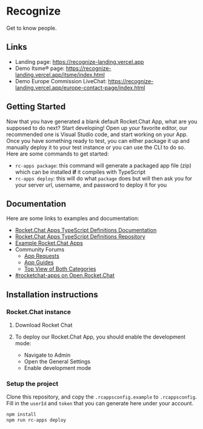 # Recognize

Get to know people.

## Links

- Landing page: https://recognize-landing.vercel.app
- Demo Itsme® page: https://recognize-landing.vercel.app/itsme/index.html
- Demo Europe Commission LiveChat: https://recognize-landing.vercel.app/europe-contact-page/index.html

## Getting Started

Now that you have generated a blank default Rocket.Chat App, what are you supposed to do next?
Start developing! Open up your favorite editor, our recommended one is Visual Studio code,
and start working on your App. Once you have something ready to test, you can either
package it up and manually deploy it to your test instance or you can use the CLI to do so.
Here are some commands to get started:

- `rc-apps package`: this command will generate a packaged app file (zip) which can be installed **if** it compiles with TypeScript
- `rc-apps deploy`: this will do what `package` does but will then ask you for your server url, username, and password to deploy it for you

## Documentation

Here are some links to examples and documentation:

- [Rocket.Chat Apps TypeScript Definitions Documentation](https://rocketchat.github.io/Rocket.Chat.Apps-engine/)
- [Rocket.Chat Apps TypeScript Definitions Repository](https://github.com/RocketChat/Rocket.Chat.Apps-engine)
- [Example Rocket.Chat Apps](https://github.com/graywolf336/RocketChatApps)
- Community Forums
  - [App Requests](https://forums.rocket.chat/c/rocket-chat-apps/requests)
  - [App Guides](https://forums.rocket.chat/c/rocket-chat-apps/guides)
  - [Top View of Both Categories](https://forums.rocket.chat/c/rocket-chat-apps)
- [#rocketchat-apps on Open.Rocket.Chat](https://open.rocket.chat/channel/rocketchat-apps)

## Installation instructions

### Rocket.Chat instance

1. Download Rocket Chat

2. To deploy our Rocket.Chat App, you should enable the development mode:
   - Navigate to Admin
   - Open the General Settings
   - Enable development mode

### Setup the project

Clone this repository, and copy the `.rcappsconfig.example` to `.rcappsconfig`. Fill in the `userId` and `token` that you can generate here under your account.

```bash
npm install
npm run rc-apps deploy
```
